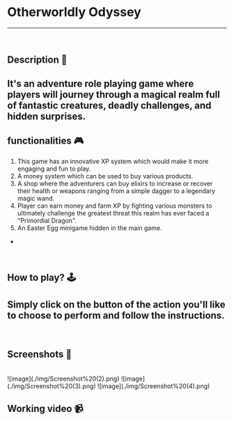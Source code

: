 # **Otherworldly Odyssey** 

---

<br>

## **Description 📃**
It's an adventure role playing game where players will journey through a magical realm full of fantastic creatures, deadly challenges, and hidden surprises.
- 

## **functionalities 🎮**
1. This game has an innovative XP system which would make it more engaging and fun to play.
2. A money system which can be used to buy various products.
3. A shop where the adventurers can buy elixirs to increase or recover their health or weapons ranging   from a simple dagger to a legendary magic wand.
4. Player can earn money and farm XP by fighting various monsters to ultimately challenge the greatest threat this realm has ever faced a "Primordial Dragon".
5. An Easter Egg minigame hidden in the main game.
- 
<br>

## **How to play? 🕹️**
Simply click on the button of the action you'll like to choose to perform and follow the instructions.
- 

<br>

## **Screenshots 📸**

<br>
<!-- add your screenshots like this -->
<!-- ![image](url) -->
![image](./img/Screenshot%20(2).png)
![image](./img/Screenshot%20(3).png)
![image](./img/Screenshot%20(4).png)

<br>

## **Working video 📹**
<!-- add your working video over here -->